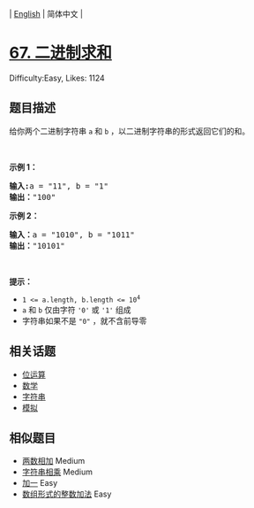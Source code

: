 
| [English](README_EN.md) | 简体中文 |

# [67. 二进制求和](https://leetcode.cn/problems/add-binary/)
Difficulty:Easy, Likes: 1124

## 题目描述

<p>给你两个二进制字符串 <code>a</code> 和 <code>b</code> ，以二进制字符串的形式返回它们的和。</p>

<p>&nbsp;</p>

<p><strong>示例&nbsp;1：</strong></p>

<pre>
<strong>输入:</strong>a = "11", b = "1"
<strong>输出：</strong>"100"</pre>

<p><strong>示例&nbsp;2：</strong></p>

<pre>
<strong>输入：</strong>a = "1010", b = "1011"
<strong>输出：</strong>"10101"</pre>

<p>&nbsp;</p>

<p><strong>提示：</strong></p>

<ul>
	<li><code>1 &lt;= a.length, b.length &lt;= 10<sup>4</sup></code></li>
	<li><code>a</code> 和 <code>b</code> 仅由字符 <code>'0'</code> 或 <code>'1'</code> 组成</li>
	<li>字符串如果不是 <code>"0"</code> ，就不含前导零</li>
</ul>


## 相关话题

- [位运算](https://leetcode.cn/tag/bit-manipulation/)
- [数学](https://leetcode.cn/tag/math/)
- [字符串](https://leetcode.cn/tag/string/)
- [模拟](https://leetcode.cn/tag/simulation/)

## 相似题目

- [两数相加](../add-two-numbers/README.md) Medium 
- [字符串相乘](../multiply-strings/README.md) Medium 
- [加一](../plus-one/README.md) Easy 
- [数组形式的整数加法](../add-to-array-form-of-integer/README.md) Easy 
